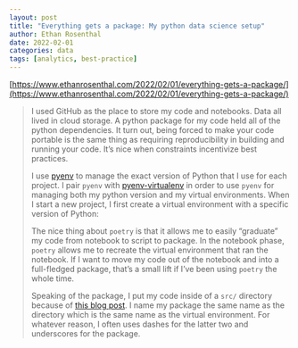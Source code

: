 ```yaml
---
layout: post
title: "Everything gets a package: My python data science setup"
author: Ethan Rosenthal
date: 2022-02-01
categories: data
tags: [analytics, best-practice]
---
```


[https://www.ethanrosenthal.com/2022/02/01/everything-gets-a-package/](https://www.ethanrosenthal.com/2022/02/01/everything-gets-a-package/)

> I used GitHub as the place to store my code and notebooks. Data all lived in cloud storage. A python package for my code held all of the python dependencies. It turn out, being forced to make your code portable is the same thing as requiring reproducibility in building and running your code. It’s nice when constraints incentivize best practices.
>
> I use [pyenv](https://github.com/pyenv/pyenv) to manage the exact version of Python that I use for each project. I pair `pyenv` with [pyenv-virtualenv](https://github.com/pyenv/pyenv-virtualenv) in order to use `pyenv` for managing both my python version and my virtual environments. When I start a new project, I first create a virtual environment with a specific version of Python:
>
> The nice thing about `poetry` is that it allows me to easily “graduate” my code from notebook to script to package. In the notebook phase, `poetry` allows me to recreate the virtual environment that ran the notebook. If I want to move my code out of the notebook and into a full-fledged package, that’s a small lift if I’ve been using `poetry` the whole time.
>
> Speaking of the package, I put my code inside of a `src/` directory because of [this blog post](https://hynek.me/articles/testing-packaging/). I name my package the same name as the directory which is the same name as the virtual environment. For whatever reason, I often uses dashes for the latter two and underscores for the package.
